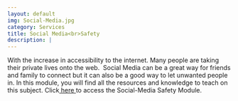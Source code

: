 ```yaml
---
layout: default
img: Social-Media.jpg
category: Services
title: Social Media<br>Safety
description: |
---
```

With the increase in accessibility to the internet. Many people are taking their private lives onto the web.  Social Media can be a great way for friends and family to connect but it can also be a good way to let unwanted people in. In this module, you will find all the resources and knowledge to teach on this subject. Click[ here ](../social-media)to access the Social-Media Safety Module. 
